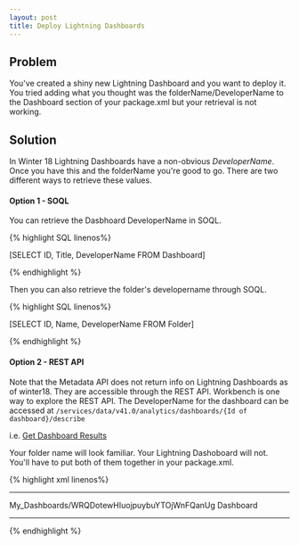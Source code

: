 ```yaml
---
layout: post
title: Deploy Lightning Dashboards
---
```


## Problem
You've created a shiny new Lightning Dashboard and you want to deploy it. You tried adding what you thought was the folderName/DeveloperName to the Dashboard section of your package.xml but your retrieval is not working. 

## Solution

In Winter 18 Lightning Dashboards have a non-obvious *DeveloperName*. Once you have this and the folderName you're good to go. There are two different ways to retrieve these values.

#### Option 1 - SOQL
You can retrieve the Dasbhoard DeveloperName in SOQL. 

{% highlight SQL linenos%}

  [SELECT ID, Title, DeveloperName FROM Dashboard]

{% endhighlight %}

Then you can also retrieve the folder's developername through SOQL.

{% highlight SQL linenos%}

  [SELECT ID, Name, DeveloperName FROM Folder]

{% endhighlight %}


#### Option 2 - REST API
Note that the Metadata API does not return info on Lightning Dashboards as of winter18. They are accessible through the REST API. Workbench is one way to explore the REST API. The DeveloperName for the dashboard can be accessed at `/services/data/v41.0/analytics/dashboards/{Id of dashboard}/describe` 

i.e. [Get Dashboard Results](https://developer.salesforce.com/docs/atlas.en-us.api_analytics.meta/api_analytics/analytics_api_dashboard_get_results.htm#)




Your folder name will look familiar. Your Lightning Dashoboard will not. You'll have to put both of them together in your package.xml.

{% highlight xml linenos%}

  -----
  <types>
    <members>My_Dashboards/WRQDotewHIuojpuybuYTOjWnFQanUg</members>
    <name>Dashboard</name>
  </types>

  -----

{% endhighlight %}
